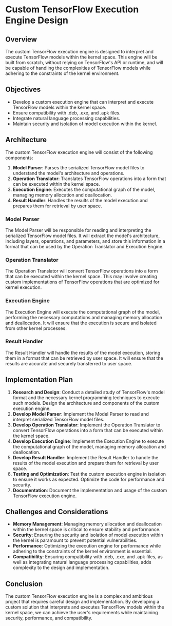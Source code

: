 # Custom TensorFlow Execution Engine Design

## Overview
The custom TensorFlow execution engine is designed to interpret and execute TensorFlow models within the kernel space. This engine will be built from scratch, without relying on TensorFlow's API or runtime, and will be capable of handling the complexities of TensorFlow models while adhering to the constraints of the kernel environment.

## Objectives
- Develop a custom execution engine that can interpret and execute TensorFlow models within the kernel space.
- Ensure compatibility with .deb, .exe, and .apk files.
- Integrate natural language processing capabilities.
- Maintain security and isolation of model execution within the kernel.

## Architecture
The custom TensorFlow execution engine will consist of the following components:
1. **Model Parser**: Parses the serialized TensorFlow model files to understand the model's architecture and operations.
2. **Operation Translator**: Translates TensorFlow operations into a form that can be executed within the kernel space.
3. **Execution Engine**: Executes the computational graph of the model, managing memory allocation and deallocation.
4. **Result Handler**: Handles the results of the model execution and prepares them for retrieval by user space.

### Model Parser
The Model Parser will be responsible for reading and interpreting the serialized TensorFlow model files. It will extract the model's architecture, including layers, operations, and parameters, and store this information in a format that can be used by the Operation Translator and Execution Engine.

### Operation Translator
The Operation Translator will convert TensorFlow operations into a form that can be executed within the kernel space. This may involve creating custom implementations of TensorFlow operations that are optimized for kernel execution.

### Execution Engine
The Execution Engine will execute the computational graph of the model, performing the necessary computations and managing memory allocation and deallocation. It will ensure that the execution is secure and isolated from other kernel processes.

### Result Handler
The Result Handler will handle the results of the model execution, storing them in a format that can be retrieved by user space. It will ensure that the results are accurate and securely transferred to user space.

## Implementation Plan
1. **Research and Design**: Conduct a detailed study of TensorFlow's model format and the necessary kernel programming techniques to execute such models. Design the architecture and components of the custom execution engine.
2. **Develop Model Parser**: Implement the Model Parser to read and interpret serialized TensorFlow model files.
3. **Develop Operation Translator**: Implement the Operation Translator to convert TensorFlow operations into a form that can be executed within the kernel space.
4. **Develop Execution Engine**: Implement the Execution Engine to execute the computational graph of the model, managing memory allocation and deallocation.
5. **Develop Result Handler**: Implement the Result Handler to handle the results of the model execution and prepare them for retrieval by user space.
6. **Testing and Optimization**: Test the custom execution engine in isolation to ensure it works as expected. Optimize the code for performance and security.
7. **Documentation**: Document the implementation and usage of the custom TensorFlow execution engine.

## Challenges and Considerations
- **Memory Management**: Managing memory allocation and deallocation within the kernel space is critical to ensure stability and performance.
- **Security**: Ensuring the security and isolation of model execution within the kernel is paramount to prevent potential vulnerabilities.
- **Performance**: Optimizing the execution engine for performance while adhering to the constraints of the kernel environment is essential.
- **Compatibility**: Ensuring compatibility with .deb, .exe, and .apk files, as well as integrating natural language processing capabilities, adds complexity to the design and implementation.

## Conclusion
The custom TensorFlow execution engine is a complex and ambitious project that requires careful design and implementation. By developing a custom solution that interprets and executes TensorFlow models within the kernel space, we can achieve the user's requirements while maintaining security, performance, and compatibility.
